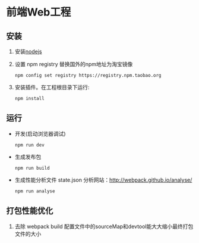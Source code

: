 # 前端Web工程 #


## 安装 ##

1.  安装[nodejs](https://nodejs.org/download/)

2.  设置 npm registry 替换国外的npm地址为淘宝镜像

    `npm config set registry https://registry.npm.taobao.org`

3.  安装插件。在工程根目录下运行:

    `npm install`


## 运行 ##

*   开发(启动浏览器调试)

    `npm run dev`

<!-- *   格式化代码

    `npm run format`

*   JavaScript代码检查

    `npm run lint` -->

*   生成发布包

    `npm run build`

*   生成性能分析文件 state.json  分析网站：http://webpack.github.io/analyse/

    `npm run analyse`



## 打包性能优化 ##

1.  去除 webpack build 配置文件中的sourceMap和devtool能大大缩小最终打包文件的大小